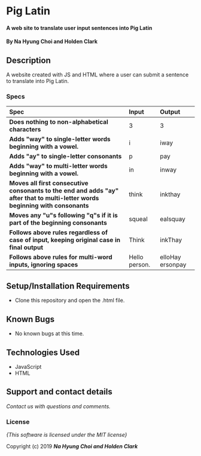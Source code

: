 # Pig Latin

#### A web site to translate user input sentences into Pig Latin

#### By **Na Hyung Choi and Holden Clark**

## Description

A website created with JS and HTML where a user can submit a sentence to translate into Pig Latin.


### Specs
| Spec | Input | Output |
| :-------------     | :------------- | :------------- |
| **Does nothing to non-alphabetical characters** | 3 | 3 |
| **Adds "way" to single-letter words beginning with a vowel.** | i | iway |
| **Adds "ay" to single-letter consonants**| p | pay |
| **Adds "way" to multi-letter words beginning with a vowel.** | in | inway |
| **Moves all first consecutive consonants to the end and adds "ay" after that to multi-letter words beginning with consonants**| think | inkthay |
| **Moves any "u"s following "q"s if it is part of the beginning consonants**| squeal | ealsquay |
| **Follows above rules regardless of case of input, keeping original case in final output**| Think | inkThay |
| **Follows above rules for multi-word inputs, ignoring spaces**| Hello person. | elloHay ersonpay |


## Setup/Installation Requirements

* Clone this repository and open the .html file.


## Known Bugs
* No known bugs at this time.

## Technologies Used
* JavaScript
* HTML

## Support and contact details

_Contact us with questions and comments._

### License

*{This software is licensed under the MIT license}*

Copyright (c) 2019 **_Na Hyung Choi and Holden Clark_**
